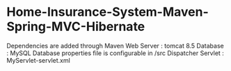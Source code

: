 # Home-Insurance-System-Maven-Spring-MVC-Hibernate


Dependencies are added through Maven
Web Server : tomcat 8.5
Database : MySQL
Database properties file is configurable in /src
Dispatcher Servlet : MyServlet-servlet.xml
